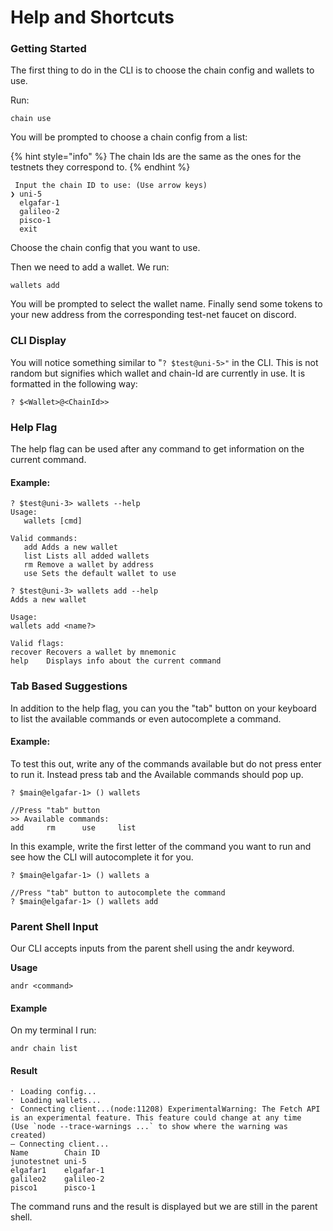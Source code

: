 # Help and Shortcuts

### Getting Started

The first thing to do in the CLI is to choose the chain config and wallets to use.&#x20;

Run:&#x20;

```
chain use 
```

You will be prompted to choose a chain config from a list:

{% hint style="info" %}
The chain Ids are the same as the ones for the testnets they correspond to.
{% endhint %}

```
 Input the chain ID to use: (Use arrow keys)
❯ uni-5 
  elgafar-1 
  galileo-2 
  pisco-1 
  exit 
```

Choose the chain config that you want to use.

Then we need to add a wallet. We run:

```
wallets add 
```

You will be prompted to select the wallet name. Finally send some tokens to your new address from the corresponding test-net faucet on discord.

### CLI Display

You will notice something similar to "`? $test@uni-5>"` in the CLI. This is not random but signifies which wallet and chain-Id are currently in use. It is formatted in the following way:

`? $<Wallet>@<ChainId>>`

### Help Flag

The help flag can be used after any command to get information on the current command.

#### Example:

```
? $test@uni-3> wallets --help
Usage:
   wallets [cmd]

Valid commands:
   add Adds a new wallet
   list Lists all added wallets
   rm Remove a wallet by address
   use Sets the default wallet to use

? $test@uni-3> wallets add --help
Adds a new wallet

Usage:
wallets add <name?>

Valid flags:
recover Recovers a wallet by mnemonic           
help    Displays info about the current command 

```

### Tab Based Suggestions&#x20;

In addition to the help flag, you can you the "tab" button on your keyboard to list the available commands or even autocomplete  a command.

#### Example:

To test this out, write any of the commands available but do not press enter to run it. Instead press tab and the Available commands should pop up.

```
? $main@elgafar-1> () wallets

//Press "tab" button
>> Available commands:
add     rm      use     list         
```

In this example, write the first letter of the command you want to run and see how the CLI will autocomplete it for you.&#x20;

```
? $main@elgafar-1> () wallets a

//Press "tab" button to autocomplete the command
? $main@elgafar-1> () wallets add
```

### Parent Shell Input

Our CLI accepts inputs from the parent shell using the andr keyword.

**Usage**

```
andr <command> 
```

#### Example

On my terminal I run:&#x20;

```
andr chain list 
```

#### Result

```
⠂ Loading config...
⠂ Loading wallets...
⠂ Connecting client...(node:11208) ExperimentalWarning: The Fetch API is an experimental feature. This feature could change at any time
(Use `node --trace-warnings ...` to show where the warning was created)
– Connecting client...
Name        Chain ID 
junotestnet uni-5    
elgafar1    elgafar-1
galileo2    galileo-2
pisco1      pisco-1  
```

The command runs and the result is displayed but we are still in the parent shell.&#x20;
